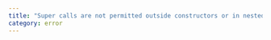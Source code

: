 ```yaml
---
title: "Super calls are not permitted outside constructors or in nested functions inside constructors."
category: error
---
```

